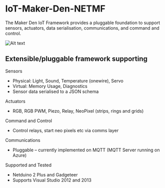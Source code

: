 IoT-Maker-Den-NETMF
===================

The Maker Den IoT Framework provides a pluggable foundation to support sensors, actuators, data serialisation, communications, and command and control. 


![Alt text](https://github.com/MakerDen/IoT-Maker-Den-NETMF/blob/master/MakerDen/Lab%20Code/Maker%20Den%20IoT%20Framework.jpg)


## Extensible/pluggable framework supporting

Sensors

* Physical: Light, Sound, Temperature (onewire), Servo
* Virtual: Memory Usage, Diagnostics
* Sensor data serialised to a JSON schema

Actuators

* RGB, RGB PWM, Piezo, Relay, NeoPixel (strips, rings and grids)

Command and Control

* Control relays, start neo pixels etc via comms layer

Communications
* Pluggable – currently implemented on MQTT (MQTT Server running on Azure)

Supported and Tested
* Netduino 2 Plus and Gadgeteer
* Supports Visual Studio 2012 and 2013
